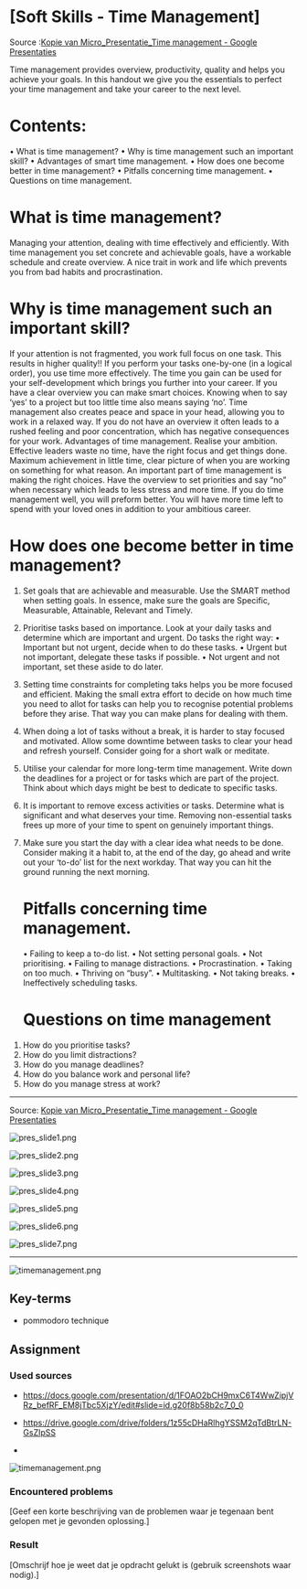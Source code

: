 # [Soft Skills - Time Management]

Source :[Kopie van Micro_Presentatie_Time management - Google Presentaties](https://docs.google.com/presentation/d/1FOAO2bCH9mxC6T4WwZipjVRz_befRF_EM8jTbc5XjzY/edit#slide=id.g20f8b58b2c7_0_0)


Time management provides overview, productivity, quality and helps you
achieve your goals. In this handout we give you the essentials to perfect your
time management and take your career to the next level.

# Contents:

• What is time management?
• Why is time management such an important skill?
• Advantages of smart time management.
• How does one become better in time management?
• Pitfalls concerning time management.
• Questions on time management.

# What is time management?

Managing your attention, dealing with time effectively and efficiently. With
time management you set concrete and achievable goals, have a workable
schedule and create overview. A nice trait in work and life which prevents
you from bad habits and procrastination.

# Why is time management such an important skill?

If your attention is not fragmented, you work full focus on one task. This
results in higher quality!! If you perform your tasks one-by-one (in a logical
order), you use time more effectively. The time you gain can be used for
your self-development which brings you further into your career.
If you have a clear overview you can make smart choices. Knowing when to
say ‘yes’ to a project but too little time also means saying ‘no’. Time
management also creates peace and space in your head, allowing you to
work in a relaxed way.
If you do not have an overview it often leads to a rushed feeling and poor
concentration, which has negative consequences for your work.
Advantages of time management.
Realise your ambition. Effective leaders waste no time, have the right focus
and get things done. Maximum achievement in little time, clear picture of
when you are working on something for what reason.
An important part of time management is making the right choices.
Have the overview to set priorities and say “no” when necessary which leads
to less stress and more time.
If you do time management well, you will preform better. You will have
more time left to spend with your loved ones in addition to your ambitious
career.

# How does one become better in time management?

1) Set goals that are achievable and measurable. Use the SMART method
   when setting goals. In essence, make sure the goals are Specific,
   Measurable, Attainable, Relevant and Timely.
2) Prioritise tasks based on importance. Look at your daily tasks and
   determine which are important and urgent. Do tasks the right way:
   • Important but not urgent, decide when to do these tasks.
   • Urgent but not important, delegate these tasks if possible.
   • Not urgent and not important, set these aside to do later.
3) Setting time constraints for completing taks helps you be more
   focused and efficient. Making the small extra effort to decide on how much
   time you need to allot for tasks can help you to recognise potential problems
   before they arise. That way you can make plans for dealing with them.
4) When doing a lot of tasks without a break, it is harder to stay focused
   and motivated. Allow some downtime between tasks to clear your head and
   refresh yourself. Consider going for a short walk or meditate.
5) Utilise your calendar for more long-term time management. Write
   down the deadlines for a project or for tasks which are part of the project.
   Think about which days might be best to dedicate to specific tasks.
6) It is important to remove excess activities or tasks. Determine what is
   significant and what deserves your time. Removing non-essential tasks frees
   up more of your time to spent on genuinely important things.
7) Make sure you start the day with a clear idea what needs to be done.
   Consider making it a habit to, at the end of the day, go ahead and write out
   your ‘to-do’ list for the next workday. That way you can hit the ground
   running the next morning.
   
   # Pitfalls concerning time management.
   
   • Failing to keep a to-do list.
   • Not setting personal goals.
   • Not prioritising.
   • Failing to manage distractions.
   • Procrastination.
   • Taking on too much.
   • Thriving on “busy”.
   • Multitasking.
   • Not taking breaks.
   • Ineffectively scheduling tasks.
   
   # Questions on time management
1. How do you prioritise tasks?
2. How do you limit distractions?
3. How do you manage deadlines?
4. How do you balance work and personal life?
5. How do you manage stress at work?

------------------------------------------------------------------------------------------------------------------

Source: [Kopie van Micro_Presentatie_Time management - Google Presentaties](https://docs.google.com/presentation/d/1FOAO2bCH9mxC6T4WwZipjVRz_befRF_EM8jTbc5XjzY/edit#slide=id.g20f8b58b2c7_0_0)

![pres_slide1.png](pres_slide1.png)

![pres_slide2.png](pres_slide2.png)

![pres_slide3.png](pres_slide3.png)

![pres_slide4.png](pres_slide4.png)

![pres_slide5.png](pres_slide5.png)

![pres_slide6.png](pres_slide6.png)

![pres_slide7.png](pres_slide7.png)

--------------------------------------------------------------------------------

![timemanagement.png](timemanagement.png)











## Key-terms

- pommodoro technique





## Assignment



### Used sources

- https://docs.google.com/presentation/d/1FOAO2bCH9mxC6T4WwZipjVRz_befRF_EM8jTbc5XjzY/edit#slide=id.g20f8b58b2c7_0_0

- https://drive.google.com/drive/folders/1z55cDHaRlhgYSSM2qTdBtrLN-GsZIpSS

- 

![timemanagement.png](timemanagement.png)

### Encountered problems

[Geef een korte beschrijving van de problemen waar je tegenaan bent gelopen met je gevonden oplossing.]

### Result

[Omschrijf hoe je weet dat je opdracht gelukt is (gebruik screenshots waar nodig).]